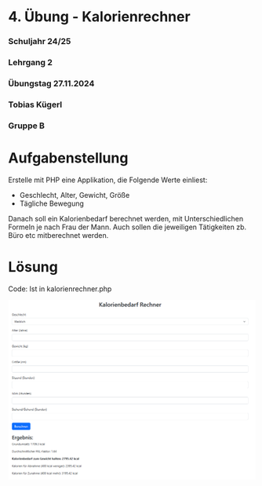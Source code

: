 ﻿# 4. Übung - Kalorienrechner
### Schuljahr 24/25
### Lehrgang 2
### Übungstag 27.11.2024
### Tobias Kügerl
### Gruppe B

# Aufgabenstellung
Erstelle mit PHP eine Applikation, die Folgende Werte einliest:
- Geschlecht, Alter, Gewicht, Größe
- Tägliche Bewegung

Danach soll ein Kalorienbedarf berechnet werden, mit Unterschiedlichen Formeln je nach Frau der Mann. Auch sollen die jeweiligen Tätigkeiten zb. Büro etc mitberechnet werden.

# Lösung

Code: Ist in kalorienrechner.php

![Picture not found](./images/img.png)
